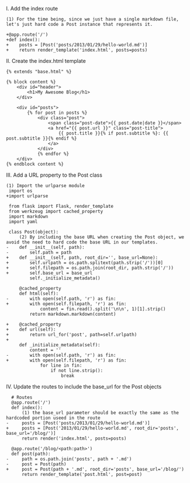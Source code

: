 I. Add the index route

    (1) For the time being, since we just have a single markdown file, let's just hard code a Post instance that represents it.

    +@app.route('/')
    +def index():
    +    posts = [Post('posts/2013/01/29/hello-world.md')]
    +    return render_template('index.html', posts=posts)

II. Create the index.html template

    {% extends "base.html" %}

    {% block content %}
        <div id="header">
            <h1>My Awesome Blog</h1>
        </div>

        <div id="posts">
            {% for post in posts %}
                <div class="post">
                    <span class="post-date">{{ post.date|date }}</span>
                    <a href="{{ post.url }}" class="post-title">
                        {{ post.title }}{% if post.subtitle %}: {{ post.subtitle }}{% endif %}
                    </a>
                </div>
                {% endfor %}
        </div>
    {% endblock content %}

III. Add a URL property to the Post class

    (1) Import the urlparse module
     import os
    +import urlparse

     from flask import Flask, render_template
     from werkzeug import cached_property
     import markdown
     import yaml

     class Post(object):
         (2) By including the base URL when creating the Post object, we avoid the need to hard code the base URL in our templates.
    -    def __init__(self, path):
    -        self.path = path
    +    def __init__(self, path, root_dir='', base_url=None):
    +        self.urlpath = os.path.splitext(path.strip('/'))[0]
    +        self.filepath = os.path.join(root_dir, path.strip('/'))
    +        self.base_url = base_url
             self._initialize_metadata()

         @cached_property
         def html(self):
    -        with open(self.path, 'r') as fin:
    +        with open(self.filepath, 'r') as fin:
                 content = fin.read().split('\n\n', 1)[1].strip()
             return markdown.markdown(content)

    +    @cached_property
    +    def url(self):
    +        return url_for('post', path=self.urlpath)
    +
         def _initialize_metadata(self):
             content = ''
    -        with open(self.path, 'r') as fin:
    +        with open(self.filepath, 'r') as fin:
                 for line in fin:
                     if not line.strip():
                         break

IV. Update the routes to include the base_url for the Post objects

      # Routes
      @app.route('/')
      def index():
          (1) the base_url parameter should be exactly the same as the hardcoded portion useed in the route
    -     posts = [Post('posts/2013/01/29/hello-world.md')]
    +     posts = [Post('2013/01/29/hello-world.md', root_dir='posts', base_url='/blog/')]
          return render('index.html', posts=posts)

      @app.route('/blog/<path:path>')
      def post(path):
    -     path = os.path.join('posts', path + '.md')
    -     post = Post(path)
    +     post = Post(path + '.md', root_dir='posts', base_url='/blog/')
          return render_template('post.html', post=post)
